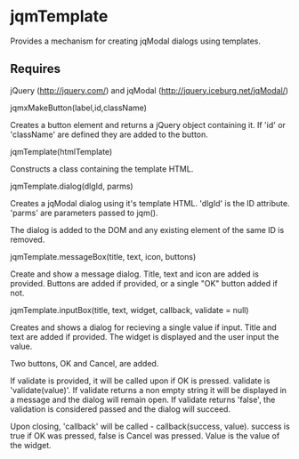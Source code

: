 # jqmTemplate
Provides a mechanism for creating jqModal dialogs using templates.


Requires
--------

jQuery (http://jquery.com/) and jqModal (http://jquery.iceburg.net/jqModal/)

jqmxMakeButton(label,id,className)

Creates a button element and returns a jQuery object containing it. If 'id' or
'className' are defined they are added to the button.

jqmTemplate(htmlTemplate)

Constructs a class containing the template HTML.

jqmTemplate.dialog(dlgId, parms)

Creates a jqModal dialog using it's template HTML. 'dlgId' is the ID
attribute. 'parms' are parameters passed to jqm().

The dialog is added to the DOM and any existing element of the same ID is
removed.

jqmTemplate.messageBox(title, text, icon, buttons)

Create and show a message dialog. Title, text and icon are added is provided.
Buttons are added if provided, or a single "OK" button added if not.


jqmTemplate.inputBox(title, text, widget, callback, validate = null)

Creates and shows a dialog for recieving a single value if input. Title and text are
added if provided. The widget is displayed and the user input the value.

Two buttons, OK and Cancel, are added.

If validate is provided, it will be called upon if OK is pressed. validate is 'validate(value)'.
If validate returns a non empty string it will be displayed in a message and the dialog will remain open. If validate
returns 'false', the validation is considered passed and the dialog will succeed.

Upon closing, 'callback' will be called  - callback(success, value). success is true if OK was pressed,
false is Cancel was pressed. Value is the value of the widget.

